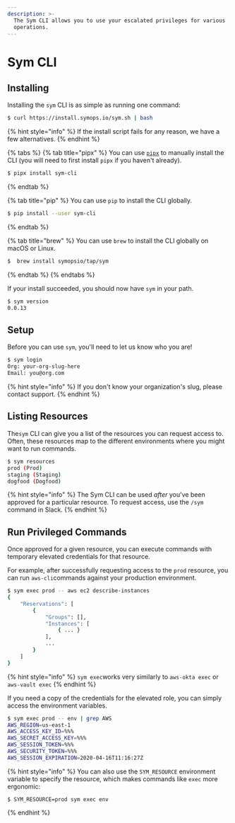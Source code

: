 ```yaml
---
description: >-
  The Sym CLI allows you to use your escalated privileges for various
  operations.
---
```


# Sym CLI

## Installing

Installing the `sym` CLI is as simple as running one command:

```bash
$ curl https://install.symops.io/sym.sh | bash
```

{% hint style="info" %}
If the install script fails for any reason, we have a few alternatives.
{% endhint %}

{% tabs %}
{% tab title="pipx" %}
You can use [`pipx`](https://pipxproject.github.io/pipx/#install-pipx) to manually install the CLI \(you will need to first install `pipx` if you haven't already\).

```bash
$ pipx install sym-cli
```
{% endtab %}

{% tab title="pip" %}
You can use `pip` to install the CLI globally.

```bash
$ pip install --user sym-cli
```
{% endtab %}

{% tab title="brew" %}
You can use `brew` to install the CLI globally on macOS or Linux.

```bash
$  brew install symopsio/tap/sym
```
{% endtab %}
{% endtabs %}

If your install succeeded, you should now have `sym` in your path.

```bash
$ sym version
0.0.13
```

## Setup

Before you can use `sym`, you'll need to let us know who you are! 

```bash
$ sym login
Org: your-org-slug-here
Email: you@org.com
```

{% hint style="info" %}
If you don't know your organization's slug, please contact support.
{% endhint %}

## Listing Resources

The`sym` CLI can give you a list of the resources you can request access to. Often, these resources map to the different environments where you might want to run commands.

```bash
$ sym resources
prod (Prod)
staging (Staging)
dogfood (Dogfood)
```

{% hint style="info" %}
The Sym CLI can be used _after_ you've been approved for a particular resource. To request access, use the `/sym` command in Slack.
{% endhint %}

## Run Privileged Commands

Once approved for a given resource, you can execute commands with temporary elevated credentials for that resource.

For example, after successfully requesting access to the `prod` resource, you can run `aws-cli`commands against your production environment.

```bash
$ sym exec prod -- aws ec2 describe-instances
{
    "Reservations": [
        {
            "Groups": [],
            "Instances": [
                { ... }
            ],
            ...
        }
    ]
}
```

{% hint style="info" %}
`sym exec`works very similarly to `aws-okta exec` or `aws-vault exec`
{% endhint %}

If you need a copy of the credentials for the elevated role, you can simply access the environment variables.

```bash
$ sym exec prod -- env | grep AWS
AWS_REGION=us-east-1
AWS_ACCESS_KEY_ID=%%%
AWS_SECRET_ACCESS_KEY=%%%
AWS_SESSION_TOKEN=%%%
AWS_SECURITY_TOKEN=%%%
AWS_SESSION_EXPIRATION=2020-04-16T11:16:27Z
```

{% hint style="info" %}
You can also use the `SYM_RESOURCE` environment variable to specify the resource, which makes commands like `exec` more ergonomic:

```text
$ SYM_RESOURCE=prod sym exec env
```
{% endhint %}

